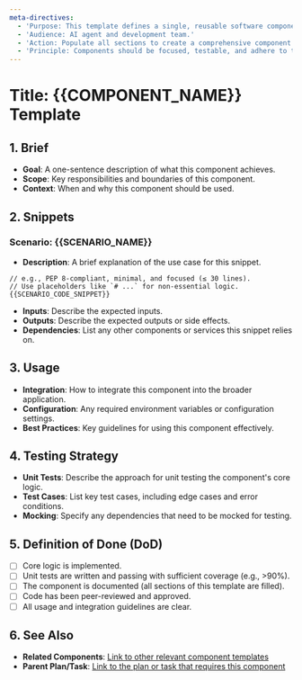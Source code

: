 ```yaml
---
meta-directives:
  - 'Purpose: This template defines a single, reusable software component.'
  - 'Audience: AI agent and development team.'
  - 'Action: Populate all sections to create a comprehensive component specification.'
  - 'Principle: Components should be focused, testable, and adhere to the Single Responsibility Principle (SRP).'
---
```

# Title: {{COMPONENT_NAME}} Template

## 1. Brief

- **Goal**: A one-sentence description of what this component achieves.
- **Scope**: Key responsibilities and boundaries of this component.
- **Context**: When and why this component should be used.

## 2. Snippets
<!-- Repeat this block N times for different scenarios -->
### **Scenario: {{SCENARIO_NAME}}**

- **Description**: A brief explanation of the use case for this snippet.

```{{LANGUAGE}}
// e.g., PEP 8-compliant, minimal, and focused (≤ 30 lines).
// Use placeholders like `# ...` for non-essential logic.
{{SCENARIO_CODE_SNIPPET}}
```

- **Inputs**: Describe the expected inputs.
- **Outputs**: Describe the expected outputs or side effects.
- **Dependencies**: List any other components or services this snippet relies on.

## 3. Usage

- **Integration**: How to integrate this component into the broader application.
- **Configuration**: Any required environment variables or configuration settings.
- **Best Practices**: Key guidelines for using this component effectively.

## 4. Testing Strategy

- **Unit Tests**: Describe the approach for unit testing the component's core logic.
- **Test Cases**: List key test cases, including edge cases and error conditions.
- **Mocking**: Specify any dependencies that need to be mocked for testing.

## 5. Definition of Done (DoD)

- [ ] Core logic is implemented.
- [ ] Unit tests are written and passing with sufficient coverage (e.g., >90%).
- [ ] The component is documented (all sections of this template are filled).
- [ ] Code has been peer-reviewed and approved.
- [ ] All usage and integration guidelines are clear.

## 6. See Also

- **Related Components**: [Link to other relevant component templates]({{PATH_TO_RELATED_COMPONENT}})
- **Parent Plan/Task**: [Link to the plan or task that requires this component]({{PATH_TO_PLAN_OR_TASK}})
